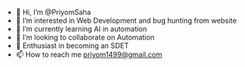 - 👋 Hi, I’m @PriyomSaha
- 👀 I’m interested in Web Development and bug hunting from website
- 🌱 I’m currently learning AI in automation
- 💞️ I’m looking to collaborate on Automation
- 🎉 Enthusiast in becoming an SDET
- 📫 How to reach me priyom1499@gmail.com

<!---
PriyomSaha/PriyomSaha is a ✨ special ✨ repository because its `README.md` (this file) appears on your GitHub profile.
You can click the Preview link to take a look at your changes.
--->
